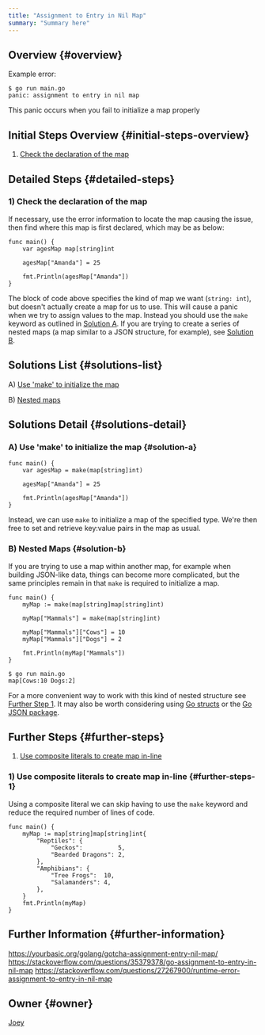 ```yaml
---
title: "Assignment to Entry in Nil Map"
summary: "Summary here"
---
```


## Overview {#overview}

Example error:
```
$ go run main.go
panic: assignment to entry in nil map
```
This panic occurs when you fail to initialize a map properly

## Initial Steps Overview {#initial-steps-overview}

1) [Check the declaration of the map](#step-1)

## Detailed Steps {#detailed-steps}

### 1) Check the declaration of the map
If necessary, use the error information to locate the map causing the issue, then find where this map is first declared, which may be as below:
``` golang
func main() {
	var agesMap map[string]int

	agesMap["Amanda"] = 25

	fmt.Println(agesMap["Amanda"])
}
```
The block of code above specifies the kind of map we want (`string: int`), but doesn't actually create a map for us to use. This will cause a panic when we try to assign values to the map. Instead you should use the `make` keyword as outlined in [Solution A](#solution-a). If you are trying to create a series of nested maps (a map similar to a JSON structure, for example), see [Solution B](#solution-b).

## Solutions List {#solutions-list}

A) [Use 'make' to initialize the map](#solution-a)

B) [Nested maps](#solution-b)

## Solutions Detail {#solutions-detail}

### A) Use 'make' to initialize the map {#solution-a}

``` golang
func main() {
	var agesMap = make(map[string]int)

	agesMap["Amanda"] = 25

	fmt.Println(agesMap["Amanda"])
}
```
Instead, we can use `make` to initialize a map of the specified type. We're then free to set and retrieve key:value pairs in the map as usual.

### B) Nested Maps {#solution-b}
If you are trying to use a map within another map, for example when building JSON-like data, things can become more complicated, but the same principles remain in that `make` is required to initialize a map.
``` golang
func main() {
	myMap := make(map[string]map[string]int)

	myMap["Mammals"] = make(map[string]int)

	myMap["Mammals"]["Cows"] = 10
	myMap["Mammals"]["Dogs"] = 2

	fmt.Println(myMap["Mammals"])
}
```
```
$ go run main.go
map[Cows:10 Dogs:2]
```
For a more convenient way to work with this kind of nested structure see [Further Step 1](#further-steps-1). It may also be worth considering using [Go structs](https://gobyexample.com/structs) or the [Go JSON package](https://blog.golang.org/json).

## Further Steps {#further-steps}
1) [Use composite literals to create map in-line ](#further-steps-1)

### 1) Use composite literals to create map in-line {#further-steps-1}
Using a composite literal we can skip having to use the `make` keyword and reduce the required number of lines of code.
```golang
func main() {
	myMap := map[string]map[string]int{
		"Reptiles": {
			"Geckos":          5,
			"Bearded Dragons": 2,
		},
		"Amphibians": {
			"Tree Frogs":  10,
			"Salamanders": 4,
		},
	}
	fmt.Println(myMap)
}

```

## Further Information {#further-information}

https://yourbasic.org/golang/gotcha-assignment-entry-nil-map/
https://stackoverflow.com/questions/35379378/go-assignment-to-entry-in-nil-map
https://stackoverflow.com/questions/27267900/runtime-error-assignment-to-entry-in-nil-map

## Owner {#owner}

[Joey](https://github.com/jabray5)


